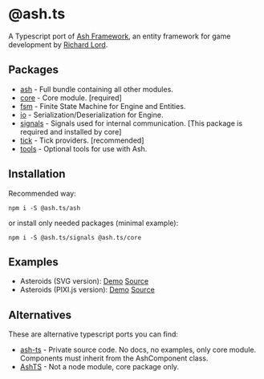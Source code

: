 # @ash.ts
A Typescript port of [Ash Framework], an entity framework for game development
by [Richard Lord]. 

## Packages
- [ash](./packages/ash/README.md) - Full bundle containing all other modules.
- [core](./packages/core/README.md) - Core module. [required]
- [fsm](./packages/fsm/README.md) - Finite State Machine for Engine and Entities.
- [io](./packages/io/README.md) - Serialization/Deserialization for Engine.
- [signals](./packages/signals/README.md) - Signals used for internal communication.
  [This package is required and installed by core]
- [tick](./packages/tick/README.md) - Tick providers. [recommended]
- [tools](./packages/tools/README.md) - Optional tools for use with Ash.

## Installation

Recommended way:

`npm i -S @ash.ts/ash`

or install only needed packages (minimal example):

`npm i -S @ash.ts/signals @ash.ts/core`

## Examples

- Asteroids (SVG version): [Demo][demo-svg] [Source][source-svg]
- Asteroids (PIXI.js version): [Demo][demo-pixi] [Source][source-pixi]

## Alternatives

These are alternative typescript ports you can find:

- [ash-ts] - Private source code. No docs, no examples, only core module. 
  Components must inherit from the AshComponent class.
- [AshTS] - Not a node module, core package only.

[Ash Framework]: https://github.com/richardlord/Ash
[Richard Lord]: https://www.richardlord.net
[demo-svg]: https://icek.github.io/asteroids
[demo-pixi]: https://icek.github.io/asteroids-pixi
[source-svg]: https://github.com/icek/asteroids
[source-pixi]: https://github.com/icek/asteroids-pixi
[ash-ts]: https://www.npmjs.com/package/ash-ts
[AshTS]: https://github.com/MikeMnD/AshTS
